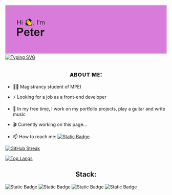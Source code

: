 <img src="header.png"/>
<a href="https://git.io/typing-svg"><img src="https://readme-typing-svg.demolab.com?font=Fira+Code&pause=1000&width=435&lines=beginner+front-end+developer" alt="Typing SVG" /></a>
<h2 align="center">ᴀʙᴏᴜᴛ ᴍᴇ:</h2>

- :man_student: Magistrancy student of MPEI

- :zap: Looking for a job as a front-end developer

- :guitar: In my free time, I work on my portfolio projects, play a guitar and write music

- :clapper: Currently working on this page...

- :mailbox: How to reach me: <a href="mailto:petrkoval.work@gmail.com">![Static Badge](https://img.shields.io/badge/gmail-white?style=for-the-badge&logo=gmail&logoColor=%239400D3)
</a>

[![GitHub Streak](https://streak-stats.demolab.com?user=evilsepxd&theme=tokyonight&hide_border=true)](https://git.io/streak-stats)

[![Top Langs](https://github-readme-stats.vercel.app/api/top-langs/?username=evilsepxd&layout=compact&theme=tokyonight&hide_border=true)](https://github.com/evilsepxd/github-readme-stats)

<h2 align="center">Stack:</h2>

![Static Badge](https://img.shields.io/badge/html-black?style=for-the-badge&logo=html5)
![Static Badge](https://img.shields.io/badge/css-black?style=for-the-badge&logo=css3)
![Static Badge](https://img.shields.io/badge/js-black?style=for-the-badge&logo=javascript)
![Static Badge](https://img.shields.io/badge/react-black?style=for-the-badge&logo=react)
